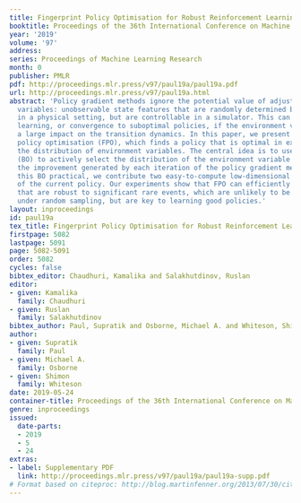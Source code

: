```yaml
---
title: Fingerprint Policy Optimisation for Robust Reinforcement Learning
booktitle: Proceedings of the 36th International Conference on Machine Learning
year: '2019'
volume: '97'
address: 
series: Proceedings of Machine Learning Research
month: 0
publisher: PMLR
pdf: http://proceedings.mlr.press/v97/paul19a/paul19a.pdf
url: http://proceedings.mlr.press/v97/paul19a.html
abstract: 'Policy gradient methods ignore the potential value of adjusting environment
  variables: unobservable state features that are randomly determined by the environment
  in a physical setting, but are controllable in a simulator. This can lead to slow
  learning, or convergence to suboptimal policies, if the environment variable has
  a large impact on the transition dynamics. In this paper, we present fingerprint
  policy optimisation (FPO), which finds a policy that is optimal in expectation across
  the distribution of environment variables. The central idea is to use Bayesian optimisation
  (BO) to actively select the distribution of the environment variable that maximises
  the improvement generated by each iteration of the policy gradient method. To make
  this BO practical, we contribute two easy-to-compute low-dimensional fingerprints
  of the current policy. Our experiments show that FPO can efficiently learn policies
  that are robust to significant rare events, which are unlikely to be observable
  under random sampling, but are key to learning good policies.'
layout: inproceedings
id: paul19a
tex_title: Fingerprint Policy Optimisation for Robust Reinforcement Learning
firstpage: 5082
lastpage: 5091
page: 5082-5091
order: 5082
cycles: false
bibtex_editor: Chaudhuri, Kamalika and Salakhutdinov, Ruslan
editor:
- given: Kamalika
  family: Chaudhuri
- given: Ruslan
  family: Salakhutdinov
bibtex_author: Paul, Supratik and Osborne, Michael A. and Whiteson, Shimon
author:
- given: Supratik
  family: Paul
- given: Michael A.
  family: Osborne
- given: Shimon
  family: Whiteson
date: 2019-05-24
container-title: Proceedings of the 36th International Conference on Machine Learning
genre: inproceedings
issued:
  date-parts:
  - 2019
  - 5
  - 24
extras:
- label: Supplementary PDF
  link: http://proceedings.mlr.press/v97/paul19a/paul19a-supp.pdf
# Format based on citeproc: http://blog.martinfenner.org/2013/07/30/citeproc-yaml-for-bibliographies/
---
```

